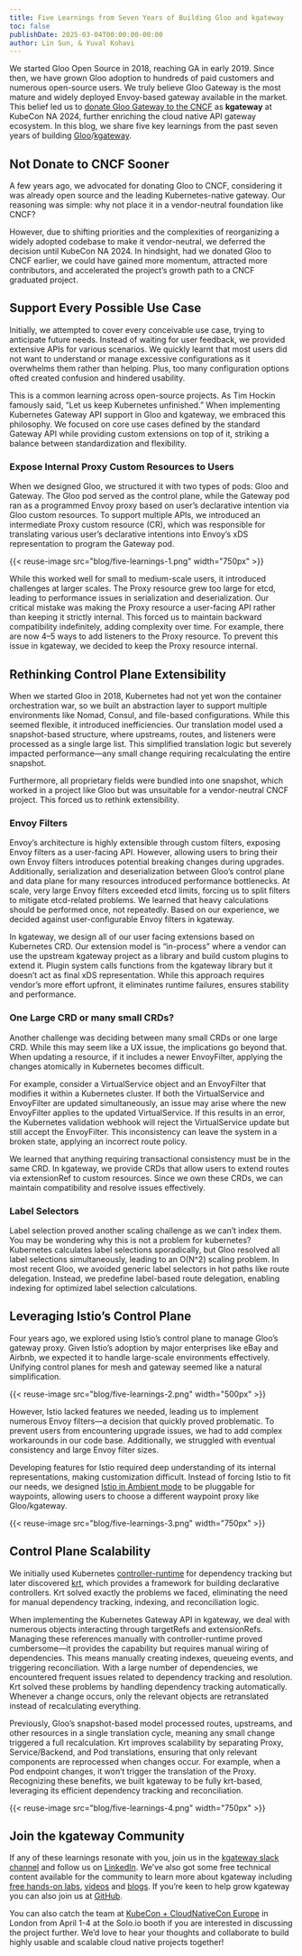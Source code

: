 ```yaml
---
title: Five Learnings from Seven Years of Building Gloo and kgateway
toc: false
publishDate: 2025-03-04T00:00:00-00:00
author: Lin Sun, & Yuval Kohavi
---
```


We started Gloo Open Source in 2018, reaching GA in early 2019. Since then, we have grown Gloo adoption to hundreds of paid customers and numerous open-source users. We truly believe Gloo Gateway is the most mature and widely deployed Envoy-based gateway available in the market. This belief led us to [donate Gloo Gateway to the CNCF](https://www.youtube.com/watch?v=psZi_T1np4U) as **kgateway** at KubeCon NA 2024, further enriching the cloud native API gateway ecosystem. In this blog, we share five key learnings from the past seven years of building [Gloo](https://github.com/solo-io/gloo)/[kgateway](https://github.com/kgateway-dev/kgateway).

## Not Donate to CNCF Sooner

A few years ago, we advocated for donating Gloo to CNCF, considering it was already open source and the leading Kubernetes-native gateway. Our reasoning was simple: why not place it in a vendor-neutral foundation like CNCF? 

However, due to shifting priorities and the complexities of reorganizing a widely adopted codebase to make it vendor-neutral, we deferred the decision until KubeCon NA 2024. In hindsight, had we donated Gloo to CNCF earlier, we could have gained more momentum, attracted more contributors, and accelerated the project’s growth path to a CNCF graduated project.

## Support Every Possible Use Case

Initially, we attempted to cover every conceivable use case, trying to anticipate future needs. Instead of waiting for user feedback, we provided extensive APIs for various scenarios. We quickly learnt that most users did not want to understand or manage excessive configurations as it overwhelms them rather than helping. Plus, too many configuration options ofted created confusion and hindered usability.

This is a common learning across open-source projects. As Tim Hockin famously said, “Let us keep Kubernetes unfinished.” When implementing Kubernetes Gateway API support in Gloo and kgateway, we embraced this philosophy. We focused on core use cases defined by the standard Gateway API while providing custom extensions on top of it, striking a balance between standardization and flexibility.

### Expose Internal Proxy Custom Resources to Users

When we designed Gloo, we structured it with two types of pods: Gloo and Gateway. The Gloo pod served as the control plane, while the Gateway pod ran as a programmed Envoy proxy based on user’s declarative intention via Gloo custom resources. To support multiple APIs, we introduced an intermediate Proxy custom resource (CR), which was responsible for translating various user’s declarative intentions into Envoy’s xDS representation to program the Gateway pod.

{{< reuse-image src="blog/five-learnings-1.png" width="750px" >}}

While this worked well for small to medium-scale users, it introduced challenges at larger scales. The Proxy resource grew too large for etcd, leading to performance issues in serialization and deserialization. Our critical mistake was making the Proxy resource a user-facing API rather than keeping it strictly internal. This forced us to maintain backward compatibility indefinitely, adding complexity over time. For example, there are now 4–5 ways to add listeners to the Proxy resource. To prevent this issue in kgateway, we decided to keep the Proxy resource internal.

## Rethinking Control Plane Extensibility

When we started Gloo in 2018, Kubernetes had not yet won the container orchestration war, so we built an abstraction layer to support multiple environments like Nomad, Consul, and file-based configurations. While this seemed flexible, it introduced inefficiencies. Our translation model used a snapshot-based structure, where upstreams, routes, and listeners were processed as a single large list. This simplified translation logic but severely impacted performance—any small change requiring recalculating the entire snapshot.

Furthermore, all proprietary fields were bundled into one snapshot, which worked in a project like Gloo but was unsuitable for a vendor-neutral CNCF project. This forced us to rethink extensibility.

### Envoy Filters

Envoy’s architecture is highly extensible through custom filters, exposing Envoy filters as a user-facing API. However, allowing users to bring their own Envoy filters introduces potential breaking changes during upgrades. Additionally, serialization and deserialization between Gloo’s control plane and data plane for many resources introduced performance bottlenecks. At scale, very large Envoy filters exceeded etcd limits, forcing us to split filters to mitigate etcd-related problems. We learned that heavy calculations should be performed once, not repeatedly. Based on our experience, we decided against user-configurable Envoy filters in kgateway.

In kgateway, we design all of our user facing extensions based on Kubernetes CRD. Our extension model is “in-process” where a vendor can use the upstream kgateway project as a library and build custom plugins to extend it.  Plugin system calls functions from the kgateway library but it doesn’t act as final xDS representation. While this approach requires vendor’s more effort upfront, it eliminates runtime failures, ensures stability and performance.

### One Large CRD or many small CRDs?

Another challenge was deciding between many small CRDs or one large CRD. While this may seem like a UX issue, the implications go beyond that. When updating a resource, if it includes a newer EnvoyFilter, applying the changes atomically in Kubernetes becomes difficult.

For example, consider a VirtualService object and an EnvoyFilter that modifies it within a Kubernetes cluster. If both the VirtualService and EnvoyFilter are updated simultaneously, an issue may arise where the new EnvoyFilter applies to the updated VirtualService. If this results in an error, the Kubernetes validation webhook will reject the VirtualService update but still accept the EnvoyFilter. This inconsistency can leave the system in a broken state, applying an incorrect route policy.

We learned that anything requiring transactional consistency must be in the same CRD. In kgateway, we provide CRDs that allow users to extend routes via extensionRef to custom resources. Since we own these CRDs, we can maintain compatibility and resolve issues effectively.

### Label Selectors

Label selection proved another scaling challenge as we can’t index them. You may be wondering why this is not a problem for kubernetes? Kubernetes calculates label selections sporadically, but Gloo resolved all label selections simultaneously, leading to an O(N^2) scaling problem. In most recent Gloo, we avoided generic label selectors in hot paths like route delegation. Instead, we predefine label-based route delegation, enabling indexing for optimized label selection calculations.

## Leveraging Istio’s Control Plane

Four years ago, we explored using Istio’s control plane to manage Gloo’s gateway proxy. Given Istio’s adoption by major enterprises like eBay and Airbnb, we expected it to handle large-scale environments effectively. Unifying control planes for mesh and gateway seemed like a natural simplification.

{{< reuse-image src="blog/five-learnings-2.png" width="500px" >}}

However, Istio lacked features we needed, leading us to implement numerous Envoy filters—a decision that quickly proved problematic. To prevent users from encountering upgrade issues, we had to add complex workarounds in our code base. Additionally, we struggled with eventual consistency and large Envoy filter sizes.

Developing features for Istio required deep understanding of its internal representations, making customization difficult. Instead of forcing Istio to fit our needs, we designed [Istio in Ambient mode](http://ambientmesh.io) to be pluggable for waypoints, allowing users to choose a different waypoint proxy like Gloo/kgateway.

{{< reuse-image src="blog/five-learnings-3.png" width="750px" >}}

## Control Plane Scalability

We initially used Kubernetes [controller-runtime](https://github.com/kubernetes-sigs/controller-runtime) for dependency tracking but later discovered [krt](https://github.com/istio/istio/blob/master/pkg/kube/krt/README.md), which provides a framework for building declarative controllers. Krt solved exactly the problems we faced, eliminating the need for manual dependency tracking, indexing, and reconciliation logic.

When implementing the Kubernetes Gateway API in kgateway, we deal with numerous objects interacting through targetRefs and extensionRefs. Managing these references manually with controller-runtime proved cumbersome—it provides the capability but requires manual wiring of dependencies. This means manually creating indexes, queueing events, and triggering reconciliation. With a large number of dependencies, we encountered frequent issues related to dependency tracking and resolution. Krt solved these problems by handling dependency tracking automatically. Whenever a change occurs, only the relevant objects are retranslated instead of recalculating everything.

Previously, Gloo’s snapshot-based model processed routes, upstreams, and other resources in a single translation cycle, meaning any small change triggered a full recalculation. Krt improves scalability by separating Proxy, Service/Backend, and Pod translations, ensuring that only relevant components are reprocessed when changes occur. For example, when a Pod endpoint changes, it won’t trigger the translation of the Proxy. Recognizing these benefits, we built kgateway to be fully krt-based, leveraging its efficient dependency tracking and reconciliation.

{{< reuse-image src="blog/five-learnings-4.png" width="750px" >}}

## Join the kgateway Community

If any of these learnings resonate with you, join us in the [kgateway slack channel](https://kgateway.dev/slack/) and follow us on [LinkedIn](https://www.linkedin.com/company/kgateway/). We’ve also got some free technical content available for the community to learn more about kgateway including [free hands-on labs](https://kgateway.dev/resources/labs/), [videos](https://kgateway.dev/resources/videos/) and [blogs](https://kgateway.dev/blog/). If you’re keen to help grow kgateway you can also join us at [GitHub](https://github.com/kgateway-dev/kgateway).

You can also catch the team at [KubeCon + CloudNativeCon Europe](https://www.solo.io/events/solo-io-at-kubecon-cloudnativecon-europe-2025) in London from April 1-4 at the Solo.io booth if you are interested in discussing the project further. We’d love to hear your thoughts and collaborate to build highly usable and scalable cloud native projects together! 
